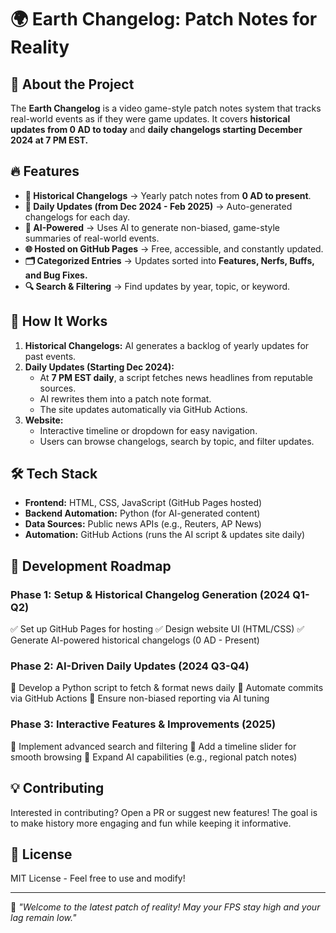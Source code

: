 # 🌍 Earth Changelog: Patch Notes for Reality

## 📌 About the Project
The **Earth Changelog** is a video game-style patch notes system that tracks real-world events as if they were game updates. It covers **historical updates from 0 AD to today** and **daily changelogs starting December 2024 at 7 PM EST.**

## 🔥 Features
- **📜 Historical Changelogs** → Yearly patch notes from **0 AD to present**.
- **📅 Daily Updates (from Dec 2024 - Feb 2025)** → Auto-generated changelogs for each day.
- **🤖 AI-Powered** → Uses AI to generate non-biased, game-style summaries of real-world events.
- **🌐 Hosted on GitHub Pages** → Free, accessible, and constantly updated.
- **🗂 Categorized Entries** → Updates sorted into **Features, Nerfs, Buffs, and Bug Fixes.**
- **🔍 Search & Filtering** → Find updates by year, topic, or keyword.

## 📅 How It Works
1. **Historical Changelogs:** AI generates a backlog of yearly updates for past events.
2. **Daily Updates (Starting Dec 2024):**
   - At **7 PM EST daily**, a script fetches news headlines from reputable sources.
   - AI rewrites them into a patch note format.
   - The site updates automatically via GitHub Actions.
3. **Website:**
   - Interactive timeline or dropdown for easy navigation.
   - Users can browse changelogs, search by topic, and filter updates.

## 🛠 Tech Stack
- **Frontend:** HTML, CSS, JavaScript (GitHub Pages hosted)
- **Backend Automation:** Python (for AI-generated content)
- **Data Sources:** Public news APIs (e.g., Reuters, AP News)
- **Automation:** GitHub Actions (runs the AI script & updates site daily)

## 🚀 Development Roadmap
### **Phase 1: Setup & Historical Changelog Generation (2024 Q1-Q2)**
✅ Set up GitHub Pages for hosting
✅ Design website UI (HTML/CSS)
✅ Generate AI-powered historical changelogs (0 AD - Present)

### **Phase 2: AI-Driven Daily Updates (2024 Q3-Q4)**
🔲 Develop a Python script to fetch & format news daily
🔲 Automate commits via GitHub Actions
🔲 Ensure non-biased reporting via AI tuning

### **Phase 3: Interactive Features & Improvements (2025)**
🔲 Implement advanced search and filtering
🔲 Add a timeline slider for smooth browsing
🔲 Expand AI capabilities (e.g., regional patch notes)

## 💡 Contributing
Interested in contributing? Open a PR or suggest new features! The goal is to make history more engaging and fun while keeping it informative.

## 📢 License
MIT License - Feel free to use and modify!

---
🚀 *"Welcome to the latest patch of reality! May your FPS stay high and your lag remain low."*
